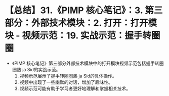 # 【总结】31.《PIMP 核心笔记》：3. 第三部分：外部技术模块：2. 打开：打开模块 - 视频示范：19. 实战示范：握手转圈圈

-   《PIMP 核心笔记》第三部分外部技术模块中的打开模块视频示范包括握手转圈圈熱 ja Sid的实战示范。 
    1.  视频示范展示了握手转圈圈熱 ja Sid的具体操作。
    2.  视频中出现了一些幽默的对话，增加了趣味性。
    3.  视频示范可能有助于学习者更好地理解和掌握相关技术。